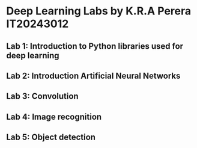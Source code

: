 # Deep Learning Labs by K.R.A Perera IT20243012

## Lab 1: Introduction to Python libraries used for deep learning

## Lab 2: Introduction Artificial Neural Networks

## Lab 3: Convolution

## Lab 4: Image recognition

## Lab 5: Object detection
